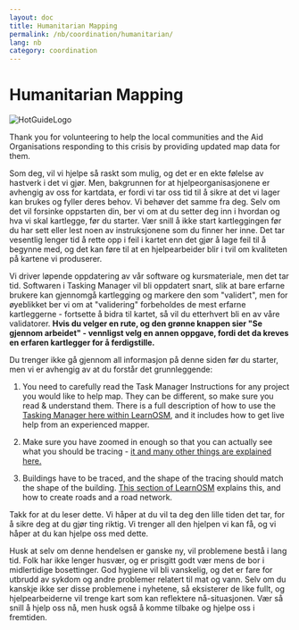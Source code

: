 ```yaml
---
layout: doc
title: Humanitarian Mapping
permalink: /nb/coordination/humanitarian/
lang: nb
category: coordination
---
```


# Humanitarian Mapping

![HotGuideLogo](/images/hot-logo.png)


Thank you for volunteering to help the local communities and the Aid Organisations responding to this crisis by providing updated map data for them.  

Som deg, vil vi hjelpe så raskt som mulig, og det er en ekte følelse av hastverk i det vi gjør. Men, bakgrunnen for at hjelpeorganisasjonene er avhengig av oss for kartdata, er fordi vi tar oss tid til å sikre at det vi lager kan brukes og fyller deres behov. Vi behøver det samme fra deg. Selv om det vil forsinke oppstarten din, ber vi om at du setter deg inn i hvordan og hva vi skal kartlegge, før du starter. Vær snill å ikke start kartleggingen før du har sett eller lest noen av instruksjonene som du finner her inne. Det tar vesentlig lenger tid å rette opp i feil i kartet enn det gjør å lage feil til å begynne med, og det kan føre til at en hjelpearbeider blir i tvil om kvaliteten på kartene vi produserer.  

Vi driver løpende oppdatering av vår software og kursmateriale, men det tar tid. Softwaren i Tasking Manager vil bli oppdatert snart, slik at bare erfarne brukere kan gjennomgå kartlegging og markere den som "validert", men for øyeblikket ber vi om at "validering" forbeholdes de mest erfarne kartleggerne - fortsette å bidra til kartet, så vil du etterhvert bli en av våre validatorer. **Hvis du velger en rute, og den grønne knappen sier "Se gjennom arbeidet" - vennligst velg en annen oppgave, fordi det da kreves en erfaren kartlegger for å ferdigstille.**  

Du trenger ikke gå gjennom all informasjon på denne siden før du starter, men vi er avhengig av at du forstår det grunnleggende:  

1.  You need to carefully read the Task Manager Instructions for any project you would like to help map. They can be different, so make sure you read & understand them. There is a full description of how to use the [Tasking Manager here within LearnOSM](/en/coordination/tasking-manager/), and it includes how to get live help from an experienced mapper.  

2.  Make sure you have zoomed in enough so that you can actually see what you should be tracing - [it and many other things are explained here.](/en/coordination/remote/)  

3.  Buildings have to be traced, and the shape of the tracing should match the shape of the building. [This section of LearnOSM](/en/coordination/remote-tracing/) explains this, and how to create roads and a road network.  

Takk for at du leser dette. Vi håper at du vil ta deg den lille tiden det tar, for å sikre deg at du gjør ting riktig. Vi trenger all den hjelpen vi kan få, og vi håper at du kan hjelpe oss med dette.  

Husk at selv om denne hendelsen er ganske ny, vil problemene bestå i lang tid. Folk har ikke lenger husvær, og er prisgitt godt vær mens de bor i midlertidige bosettinger. God hygiene vil bli vanskelig, og det er fare for utbrudd av sykdom og andre problemer relatert til mat og vann. Selv om du kanskje ikke ser disse problemene i nyhetene, så eksisterer de like fullt, og hjelpearbeiderne vil trenge kart som kan reflektere nå-situasjonen. Vær så snill å hjelp oss nå, men husk også å komme tilbake og hjelpe oss i fremtiden.  